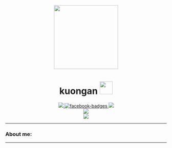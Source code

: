 <div id="header" align="center">
      <img src="https://media4.giphy.com/media/qgQUggAC3Pfv687qPC/giphy.gif?cid=ecf05e474rfhxv6xphyozibhrn15np3nyw77ns5rdktqrxus&rid=giphy.gif&ct=g" height="200" />
  <h1>
     kuongan
        <img src="https://media2.giphy.com/media/hvRJCLFzcasrR4ia7z/giphy.gif?cid=790b7611b41cd804554a7c202b8150417df16f8966fe14cb&rid=giphy.gif&ct=s" width=40px />
  </h1>
   
</div>

<div id="badges" align="center">
    <a href="https://mail.google.com/mail/u/?authuser=22520026@gm.uit.edu.vn">
          <img src="https://img.shields.io/badge/Gmail-rgb(221, 75, 57)?logo=Gmail&logoColor=white&style=for-the-badge" />
    </a>     
    <a href="https://www.facebook.com/khuongan.nguyentran.73/">
          <img src="https://img.shields.io/badge/Facebook-blue?logo=Facebook&logoColor=white&style=for-the-badge" alt="facebook-badges" />
    </a>   
    <a href="https://www.instagram.com/n.t.kan/">
          <img src ="https://img.shields.io/badge/Instagram-rgb(234, 76, 137)?style=for-the-badge&logo=Instagram&logoColor=white" />
    </a> 
      
</div>

<div align="center">
       <img src="https://komarev.com/ghpvc/?username=kuongan&style=flat-square&color=yellow"/>
</div>      

<div id="banner" align="center" >
      <img src="https://media0.giphy.com/media/qqZAaH2eWU168D19pG/giphy.gif?cid=ecf05e47e94wwkc5b7t4udlve8vsneymje27a1yvpdrbhqn5&rid=giphy.gif&ct=s" />
</div>
 
---
### About me:
---
### 

        

